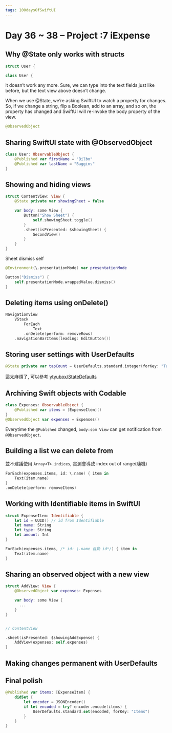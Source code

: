 ```yaml
---
tags: 100daysOfSwiftUI
---
```

#  Day 36 ~ 38 – Project :7 iExpense



## Why @State only works with structs

```swift
struct User {

class User {
```
it doesn’t work any more. Sure, we can type into the text fields just like before, but the text view above doesn’t change.

When we use @State, we’re asking SwiftUI to watch a property for changes. So, if we change a string, flip a Boolean, add to an array, and so on, the property has changed and SwiftUI will re-invoke the body property of the view.

```swift
@ObservedObject
```
## Sharing SwiftUI state with @ObservedObject
```swift
class User: ObservableObject {
    @Published var firstName = "Bilbo"
    @Published var lastName = "Baggins"
}
```
## Showing and hiding views

```swift
struct ContentView: View {
    @State private var showingSheet = false

    var body: some View {
        Button("Show Sheet") {
            self.showingSheet.toggle()
        }
        .sheet(isPresented: $showingSheet) {
            SecondView()
        }
    }
}
```

Sheet dismiss self
```swift
@Environment(\.presentationMode) var presentationMode

Button("Dismiss") {
    self.presentationMode.wrappedValue.dismiss()
}
```
## Deleting items using onDelete()

```swift
NavigationView
    VStack
        ForEach
            Text
        .onDelete(perform: removeRows)
    .navigationBarItems(leading: EditButton())
```
## Storing user settings with UserDefaults

```swift
@State private var tapCount = UserDefaults.standard.integer(forKey: "Tap")
```

這太麻煩了, 可以參考 [ytyubox/StateDefaults](https://github.com/ytyubox/StateDefaults)

## Archiving Swift objects with Codable
```swift
class Expenses: ObservableObject {
    @Published var items = [ExpenseItem]()
}
@ObservedObject var expenses = Expenses()
```

Everytime the `@Publshed` changed, `body:som View` can get notification from `@ObservedObject`.

## Building a list we can delete from
並不建議使用 `Array<T>.indices`, 實測會導致 index out of range(隨機)
```swift
ForEach(expenses.items, id: \.name) { item in
    Text(item.name)
}
.onDelete(perform: removeItems)
```
## Working with Identifiable items in SwiftUI

```swift
struct ExpenseItem: Identifiable {
    let id = UUID() // id from Identifiable
    let name: String
    let type: String
    let amount: Int
}

ForEach(expenses.items, /* id: \.name 自動 id*/) { item in
    Text(item.name)
}
```

## Sharing an observed object with a new view
```swift
struct AddView: View {
    @ObservedObject var expenses: Expenses

    var body: some View {
      ...
    }
}


// ContentView

.sheet(isPresented: $showingAddExpense) {
    AddView(expenses: self.expenses)
}
```
## Making changes permanent with UserDefaults
## Final polish

```swift
@Published var items: [ExpenseItem] {
    didSet {
        let encoder = JSONEncoder()
        if let encoded = try? encoder.encode(items) {
            UserDefaults.standard.set(encoded, forKey: "Items")
        }
    }
}
```
